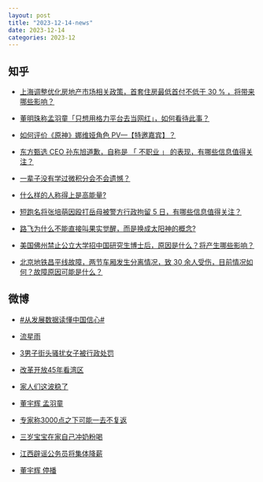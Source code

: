 ```yaml
---
layout: post
title: "2023-12-14-news"
date: 2023-12-14
categories: 2023-12
---
```


## 知乎

- [上海调整优化房地产市场相关政策，首套住房最低首付不低于 30 % ，将带来哪些影响？](https://www.zhihu.com/question/634852751)<br/>

- [董明珠称孟羽童「只想用格力平台去当网红」，如何看待此事？](https://www.zhihu.com/question/634819964)<br/>

- [如何评价《原神》娜维娅角色 PV—【特邀嘉宾】？](https://www.zhihu.com/question/634817819)<br/>

- [东方甄选  CEO  孙东旭道歉，自称是 「 不职业 」 的表现，有哪些信息值得关注？](https://www.zhihu.com/question/634870570)<br/>

- [一辈子没有学过微积分会不会遗憾？](https://www.zhihu.com/question/628803007)<br/>

- [什么样的人称得上是高能量?](https://www.zhihu.com/question/535994950)<br/>

- [短跑名将张培萌因殴打岳母被警方行政拘留 5 日，有哪些信息值得关注？](https://www.zhihu.com/question/634836343)<br/>

- [路飞为什么不能直接叫果实觉醒，而是换成太阳神的概念?](https://www.zhihu.com/question/620408894)<br/>

- [美国佛州禁止公立大学招中国研究生博士后，原因是什么？将产生哪些影响？](https://www.zhihu.com/question/634690964)<br/>

- [北京地铁昌平线故障，两节车厢发生分离情况，致 30 余人受伤，目前情况如何？故障原因可能是什么？](https://www.zhihu.com/question/634873095)<br/>



## 微博

- [#从发展数据读懂中国信心#](https://s.weibo.com#)<br/>

- [流星雨 ](https://s.weibo.com/weibo?q=%E6%B5%81%E6%98%9F%E9%9B%A8&t=31&band_rank=1&Refer=top)<br/>

- [3男子街头骚扰女子被行政处罚 ](https://s.weibo.com/weibo?q=%233%E7%94%B7%E5%AD%90%E8%A1%97%E5%A4%B4%E9%AA%9A%E6%89%B0%E5%A5%B3%E5%AD%90%E8%A2%AB%E8%A1%8C%E6%94%BF%E5%A4%84%E7%BD%9A%23&t=31&band_rank=2&Refer=top)<br/>

- [改革开放45年看湾区 ](https://s.weibo.com/weibo?q=%23%E6%94%B9%E9%9D%A9%E5%BC%80%E6%94%BE45%E5%B9%B4%E7%9C%8B%E6%B9%BE%E5%8C%BA%23&t=31&band_rank=3&Refer=top)<br/>

- [家人们这波稳了 ](https://s.weibo.com/weibo?q=%23%E5%AE%B6%E4%BA%BA%E4%BB%AC%E8%BF%99%E6%B3%A2%E7%A8%B3%E4%BA%86%23&topic_ad=1&t=31&band_rank=&Refer=top)<br/>

- [董宇辉 孟羽童 ](https://s.weibo.com/weibo?q=%E8%91%A3%E5%AE%87%E8%BE%89%20%E5%AD%9F%E7%BE%BD%E7%AB%A5&t=31&band_rank=4&Refer=top)<br/>

- [专家称3000点之下可能一去不复返 ](https://s.weibo.com/weibo?q=%23%E4%B8%93%E5%AE%B6%E7%A7%B03000%E7%82%B9%E4%B9%8B%E4%B8%8B%E5%8F%AF%E8%83%BD%E4%B8%80%E5%8E%BB%E4%B8%8D%E5%A4%8D%E8%BF%94%23&t=31&band_rank=5&Refer=top)<br/>

- [三岁宝宝在家自己冲奶粉喝 ](https://s.weibo.com/weibo?q=%23%E4%B8%89%E5%B2%81%E5%AE%9D%E5%AE%9D%E5%9C%A8%E5%AE%B6%E8%87%AA%E5%B7%B1%E5%86%B2%E5%A5%B6%E7%B2%89%E5%96%9D%23&t=31&band_rank=6&Refer=top)<br/>

- [江西辟谣公务员将集体降薪 ](https://s.weibo.com/weibo?q=%23%E6%B1%9F%E8%A5%BF%E8%BE%9F%E8%B0%A3%E5%85%AC%E5%8A%A1%E5%91%98%E5%B0%86%E9%9B%86%E4%BD%93%E9%99%8D%E8%96%AA%23&t=31&band_rank=&Refer=top)<br/>

- [董宇辉 停播 ](https://s.weibo.com/weibo?q=%E8%91%A3%E5%AE%87%E8%BE%89%20%E5%81%9C%E6%92%AD&t=31&band_rank=7&Refer=top)<br/>



